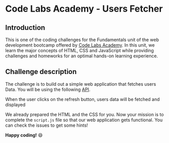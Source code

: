 # Code Labs Academy - Users Fetcher

## Introduction

This is one of the coding challenges for the Fundamentals unit of the web development bootcamp offered by [Code Labs Academy](https://codelabsacademy.com/). In this unit, we learn the major concepts of HTML, CSS and JavaScript while providing challenges and homeworks for an optimal hands-on learning experience.

## Challenge description

The challenge is to build out a simple web application that fetches users Data. You will be using the following [API](https://reqres.in/api/users).

When the user clicks on the refresh button, users data will be fetched and displayed

We already prepared the HTML and the CSS for you. Now your mission is to complete the `script.js` file so that our web application gets functional. You can check the issues to get some hints!

**Happy coding!** 😄
